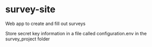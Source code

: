 # survey-site
Web app to create and fill out surveys

Store secret key information in a file called configuration.env in the survey_project folder
